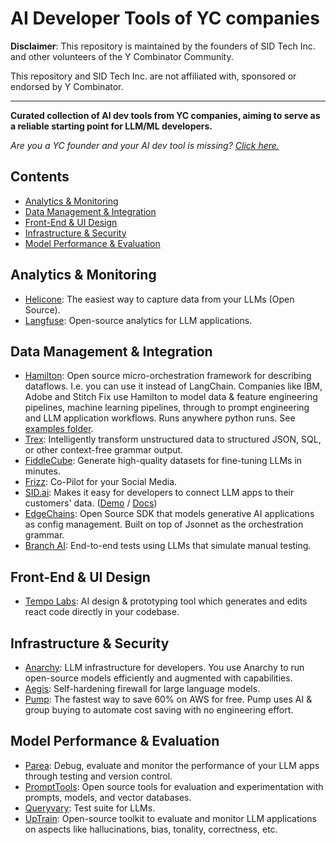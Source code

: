 # AI Developer Tools of YC companies
**Disclaimer**: This repository is maintained by the founders of SID Tech Inc. and other volunteers of the Y Combinator Community.

This repository and SID Tech Inc. are not affiliated with, sponsored or endorsed by Y Combinator.
***
**Curated collection of AI dev tools from YC companies, aiming to serve as a reliable starting point for LLM/ML developers.**

_Are you a YC founder and your AI dev tool is missing? [Click here.](CONTRIBUTING.md)_

## Contents
- [Analytics & Monitoring](#analytics--monitoring)
- [Data Management & Integration](#data-management--integration)
- [Front-End & UI Design](#front-end--ui-design)
- [Infrastructure & Security](#infrastructure--security)
- [Model Performance & Evaluation](#model-performance--evaluation)

## Analytics & Monitoring
* [Helicone](https://helicone.ai): The easiest way to capture data from your LLMs (Open Source).
* [Langfuse](https://langfuse.com): Open-source analytics for LLM applications.

## Data Management & Integration
* [Hamilton](https://github.com/dagworks-inc/hamilton/): Open source micro-orchestration framework for describing dataflows. I.e. you can use it instead of LangChain. Companies like IBM, Adobe and Stitch Fix use Hamilton to model data & feature engineering pipelines, machine learning pipelines, through to prompt engineering and LLM application workflows. Runs anywhere python runs. See [examples folder](https://github.com/DAGWorks-Inc/hamilton/tree/main/examples).
* [Trex](https://github.com/automorphic-ai/trex): Intelligently transform unstructured data to structured JSON, SQL, or other context-free grammar output.
* [FiddleCube](https://fiddlecube.ai): Generate high-quality datasets for fine-tuning LLMs in minutes.
* [Frizz](https://www.usefriz.com/): Co-Pilot for your Social Media.
* [SID.ai](https://www.sid.ai): Makes it easy for developers to connect LLM apps to their customers' data. ([Demo](https://demo.sid.ai/) / [Docs](https://docs.sid.ai/))
* [EdgeChains](https://github.com/arakoodev/edgechains): Open Source SDK that models generative AI applications as config management. Built on top of Jsonnet as the orchestration grammar.
* [Branch AI](https://www.branch-ai.com/): End-to-end tests using LLMs that simulate manual testing.

## Front-End & UI Design
* [Tempo Labs](https://www.tempolabs.ai/): AI design & prototyping tool which generates and edits react code directly in your codebase.

## Infrastructure & Security
* [Anarchy](https://anarchy.ai): LLM infrastructure for developers. You use Anarchy to run open-source models efficiently and augmented with capabilities.
* [Aegis](https://github.com/automorphic-ai/aegis): Self-hardening firewall for large language models.
* [Pump](https://www.pump.co/): The fastest way to save 60% on AWS for free. Pump uses AI & group buying to automate cost saving with no engineering effort.


## Model Performance & Evaluation
* [Parea](https://www.parea.ai): Debug, evaluate and monitor the performance of your LLM apps through testing and version control.
* [PromptTools](https://hegel-ai.com): Open source tools for evaluation and experimentation with prompts, models, and vector databases.
* [Queryvary](https://queryvary.com): Test suite for LLMs.
* [UpTrain](https://github.com/uptrain-ai/uptrain): Open-source toolkit to evaluate and monitor LLM applications on aspects like hallucinations, bias, tonality, correctness, etc.




